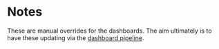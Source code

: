 # Notes

These are manual overrides for the dashboards. The aim ultimately is to have these updating via the [dashboard pipeline](/pipelines/dashboard.ipynb).
